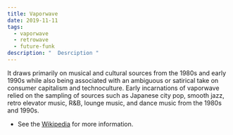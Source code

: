 ```yaml
---
title: Vaporwave
date: 2019-11-11
tags:
  - vaporwave
  - retrowave
  - future-funk
description: "  Desrciption "
---
```


It draws primarily on musical and cultural sources from the 1980s and early 1990s while also being associated with an ambiguous or satirical take on consumer capitalism and technoculture. Early incarnations of vaporwave relied on the sampling of sources such as Japanese city pop, smooth jazz, retro elevator music, R&B, lounge music, and dance music from the 1980s and 1990s.

* See the [Wikipedia](https://en.wikipedia.org/wiki/Vaporwave) for more information.